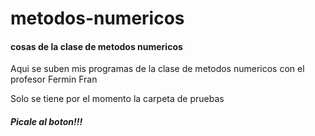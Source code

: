 # metodos-numericos
<h4>cosas de la clase de metodos numericos</h4>

<p>Aqui se suben mis programas de la clase de metodos numericos con el profesor Fermin Fran</p>

<p>Solo se tiene por el momento la carpeta de pruebas</p>

<h5>Picale al boton!!!</h5>

